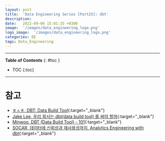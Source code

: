 ```yaml
---
layout: post
title:  'Data Engineering Series [Part25]: dbt'
description: 
date:   2022-09-06 15:01:35 +0300
image:  '/images/data_engineering_logo.png'
logo_image:  '/images/data_engineering_logo.png'
categories: DE
tags: Data_Engineering
---
```

---

**Table of Contents**
{: #toc }
*  TOC
{:toc}

---

# 참고


- [ㅎㅅㅎ, DBT: Data Build Tool](https://velog.io/@hsh/DBT-Data-Build-Tool){:target="_blank"}
- [Jake Lee, 우리 회사는 dbt(data build tool) 를 써야 할까](https://blog.visiodeibc.dev/%EC%9A%B0%EB%A6%AC-%ED%9A%8C%EC%82%AC%EB%8A%94-dbt-data-build-tool-%EB%A5%BC-%EC%8D%A8%EC%95%BC-%ED%95%A0%EA%B9%8C-5893ec7fbd85){:target="_blank"}
- [Minwoo, DBT (Data Build Tool) - 101](https://tommybebe.github.io/2021/07/09/dbt-101/){:target="_blank"}
- [SOCAR, 데이터에 신뢰성과 재사용성까지, Analytics Engineering with dbt](https://tech.socarcorp.kr/data/2022/07/25/analytics-engineering-with-dbt.html){:target="_blank"}